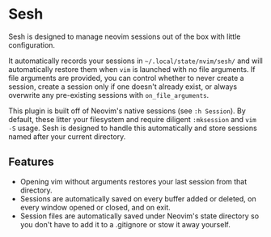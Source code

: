 # Sesh

Sesh is designed to manage neovim sessions out of the box with little
configuration.

It automatically records your sessions in `~/.local/state/nvim/sesh/` and will
automatically restore them when `vim` is launched with no file arguments. If
file arguments are provided, you can control whether to never create
a session, create a session only if one doesn't already exist, or always
overwrite any pre-existing sessions with `on_file_arguments`.

This plugin is built off of Neovim's native sessions (see `:h Session`). By
default, these litter your filesystem and require diligent `:mksession` and `vim
-S` usage. Sesh is designed to handle this automatically and store sessions
named after your current directory.

## Features

* Opening vim without arguments restores your last session from that directory.
* Sessions are automatically saved on every buffer added or deleted, on every
  window opened or closed, and on exit.
* Session files are automatically saved under Neovim's state directory so you
  don't have to add it to a .gitignore or stow it away yourself.
